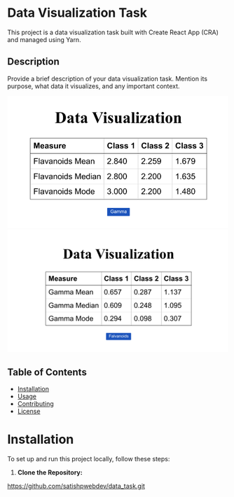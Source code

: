 # Data Visualization Task

This project is a data visualization task built with Create React App (CRA) and managed using Yarn.

## Description

Provide a brief description of your data visualization task. Mention its purpose, what data it visualizes, and any important context.

![Screenshot 1](public/Screenshot_Task_1.png)
![Screenshot 2](public/Screenshot_Task_2.png)

## Table of Contents

-  [Installation](#installation)
-  [Usage](#usage)
-  [Contributing](#contributing)
-  [License](#license)

# Installation

To set up and run this project locally, follow these steps:

1. **Clone the Repository:**
  
  https://github.com/satishpwebdev/data_task.git
